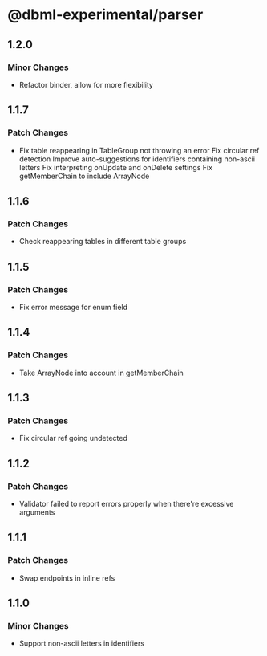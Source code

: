 # @dbml-experimental/parser

## 1.2.0

### Minor Changes

- Refactor binder, allow for more flexibility

## 1.1.7

### Patch Changes

- Fix table reappearing in TableGroup not throwing an error
  Fix circular ref detection
  Improve auto-suggestions for identifiers containing non-ascii letters
  Fix interpreting onUpdate and onDelete settings
  Fix getMemberChain to include ArrayNode

## 1.1.6

### Patch Changes

- Check reappearing tables in different table groups

## 1.1.5

### Patch Changes

- Fix error message for enum field

## 1.1.4

### Patch Changes

- Take ArrayNode into account in getMemberChain

## 1.1.3

### Patch Changes

- Fix circular ref going undetected

## 1.1.2

### Patch Changes

- Validator failed to report errors properly when there're excessive arguments

## 1.1.1

### Patch Changes

- Swap endpoints in inline refs

## 1.1.0

### Minor Changes

- Support non-ascii letters in identifiers
